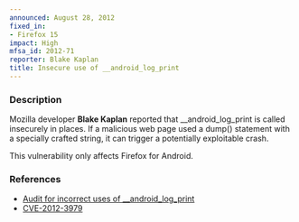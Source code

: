 ```yaml
---
announced: August 28, 2012
fixed_in:
- Firefox 15
impact: High
mfsa_id: 2012-71
reporter: Blake Kaplan
title: Insecure use of __android_log_print
---
```


<h3>Description</h3>

<p>Mozilla developer <strong>Blake Kaplan</strong> reported that
__android_log_print is called insecurely in places. If a malicious web page used
a dump() statement with a specially crafted string, it can trigger a potentially
exploitable crash.
</p>

<p class="note">This vulnerability only affects Firefox for Android.</p>


<h3>References</h3>

<ul>
  <li><a href="https://bugzilla.mozilla.org/show_bug.cgi?id=769265">
       Audit for incorrect uses of __android_log_print</a></li>
  <li><a href="http://cve.mitre.org/cgi-bin/cvename.cgi?name=CVE-2012-3979" class="ex-ref">CVE-2012-3979</a></li>
</ul>



